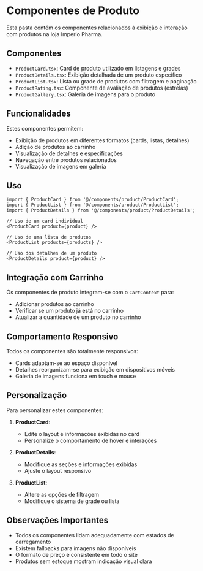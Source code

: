 
# Componentes de Produto

Esta pasta contém os componentes relacionados à exibição e interação com produtos na loja Imperio Pharma.

## Componentes

- `ProductCard.tsx`: Card de produto utilizado em listagens e grades
- `ProductDetails.tsx`: Exibição detalhada de um produto específico
- `ProductList.tsx`: Lista ou grade de produtos com filtragem e paginação
- `ProductRating.tsx`: Componente de avaliação de produtos (estrelas)
- `ProductGallery.tsx`: Galeria de imagens para o produto

## Funcionalidades

Estes componentes permitem:
- Exibição de produtos em diferentes formatos (cards, listas, detalhes)
- Adição de produtos ao carrinho
- Visualização de detalhes e especificações
- Navegação entre produtos relacionados
- Visualização de imagens em galeria

## Uso

```tsx
import { ProductCard } from '@/components/product/ProductCard';
import { ProductList } from '@/components/product/ProductList';
import { ProductDetails } from '@/components/product/ProductDetails';

// Uso de um card individual
<ProductCard product={product} />

// Uso de uma lista de produtos
<ProductList products={products} />

// Uso dos detalhes de um produto
<ProductDetails product={product} />
```

## Integração com Carrinho

Os componentes de produto integram-se com o `CartContext` para:
- Adicionar produtos ao carrinho
- Verificar se um produto já está no carrinho
- Atualizar a quantidade de um produto no carrinho

## Comportamento Responsivo

Todos os componentes são totalmente responsivos:
- Cards adaptam-se ao espaço disponível
- Detalhes reorganizam-se para exibição em dispositivos móveis
- Galeria de imagens funciona em touch e mouse

## Personalização

Para personalizar estes componentes:

1. **ProductCard**: 
   - Edite o layout e informações exibidas no card
   - Personalize o comportamento de hover e interações

2. **ProductDetails**: 
   - Modifique as seções e informações exibidas
   - Ajuste o layout responsivo

3. **ProductList**: 
   - Altere as opções de filtragem
   - Modifique o sistema de grade ou lista

## Observações Importantes

- Todos os componentes lidam adequadamente com estados de carregamento
- Existem fallbacks para imagens não disponíveis
- O formato de preço é consistente em todo o site
- Produtos sem estoque mostram indicação visual clara
